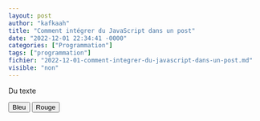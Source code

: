 ```yaml
---
layout: post
author: "kafkaah"
title: "Comment intégrer du JavaScript dans un post"
date: "2022-12-01 22:34:41 -0000"
categories: ["Programmation"]
tags: ["programmation"]
fichier: "2022-12-01-comment-integrer-du-javascript-dans-un-post.md"
visible: "non"
---
```


<!-- Cet élément <script> doit être présent et doit avoir: class="scriptacular" -->
<script class="scriptacular" type="text/javascript">
  //Ici, on code ce qu'on veut
  //Les fonctions doivent avoir un nom unique dans la page
  function changeCouleur(el, clr){
    console.log("Fonction invoquée avec la couleur: " + clr);
    console.log("Fonction invoquée avec le bouton dont l'id est: " + el.id);
    el.style.color = clr
    const p = document.getElementById('le-texte')
    p.style.color = clr
  }

</script>

<!-- On peut injecter n'importe quel code HTML ici  -->
<div id="la-boite">
  <p id="le-texte">Du texte</p>
  <!-- La fonction "couleur" a été déclarée plus haut  -->
  <!-- "this" représente l'élément HTML lui-même (ici, les boutons. Voir "el" dans la fonction)  -->
  <button id="bouton-bleu" onclick="changeCouleur(this, 'blue');">Bleu</button>
  <button id="bouton-rouge" onclick="changeCouleur(this, 'red');">Rouge</button>  
<div>

